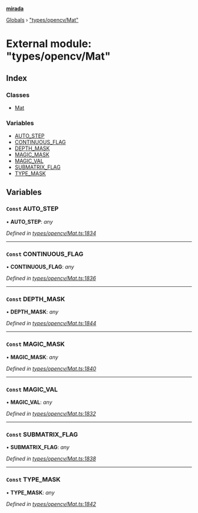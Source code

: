 **[mirada](../README.md)**

[Globals](../README.md) › ["types/opencv/Mat"](_types_opencv_mat_.md)

# External module: "types/opencv/Mat"

## Index

### Classes

* [Mat](../classes/_types_opencv_mat_.mat.md)

### Variables

* [AUTO_STEP](_types_opencv_mat_.md#const-auto_step)
* [CONTINUOUS_FLAG](_types_opencv_mat_.md#const-continuous_flag)
* [DEPTH_MASK](_types_opencv_mat_.md#const-depth_mask)
* [MAGIC_MASK](_types_opencv_mat_.md#const-magic_mask)
* [MAGIC_VAL](_types_opencv_mat_.md#const-magic_val)
* [SUBMATRIX_FLAG](_types_opencv_mat_.md#const-submatrix_flag)
* [TYPE_MASK](_types_opencv_mat_.md#const-type_mask)

## Variables

### `Const` AUTO_STEP

• **AUTO_STEP**: *any*

*Defined in [types/opencv/Mat.ts:1834](https://github.com/cancerberoSgx/mirada/blob/eecc091/mirada/src/types/opencv/Mat.ts#L1834)*

___

### `Const` CONTINUOUS_FLAG

• **CONTINUOUS_FLAG**: *any*

*Defined in [types/opencv/Mat.ts:1836](https://github.com/cancerberoSgx/mirada/blob/eecc091/mirada/src/types/opencv/Mat.ts#L1836)*

___

### `Const` DEPTH_MASK

• **DEPTH_MASK**: *any*

*Defined in [types/opencv/Mat.ts:1844](https://github.com/cancerberoSgx/mirada/blob/eecc091/mirada/src/types/opencv/Mat.ts#L1844)*

___

### `Const` MAGIC_MASK

• **MAGIC_MASK**: *any*

*Defined in [types/opencv/Mat.ts:1840](https://github.com/cancerberoSgx/mirada/blob/eecc091/mirada/src/types/opencv/Mat.ts#L1840)*

___

### `Const` MAGIC_VAL

• **MAGIC_VAL**: *any*

*Defined in [types/opencv/Mat.ts:1832](https://github.com/cancerberoSgx/mirada/blob/eecc091/mirada/src/types/opencv/Mat.ts#L1832)*

___

### `Const` SUBMATRIX_FLAG

• **SUBMATRIX_FLAG**: *any*

*Defined in [types/opencv/Mat.ts:1838](https://github.com/cancerberoSgx/mirada/blob/eecc091/mirada/src/types/opencv/Mat.ts#L1838)*

___

### `Const` TYPE_MASK

• **TYPE_MASK**: *any*

*Defined in [types/opencv/Mat.ts:1842](https://github.com/cancerberoSgx/mirada/blob/eecc091/mirada/src/types/opencv/Mat.ts#L1842)*
